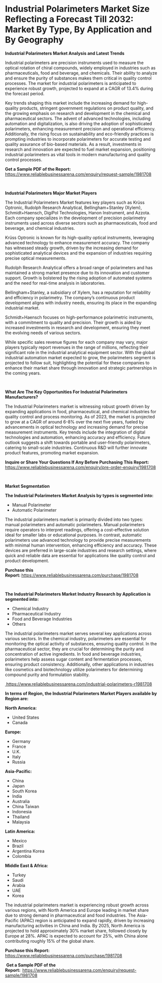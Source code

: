 <p><h1>Industrial Polarimeters Market Size Reflecting a Forecast Till 2032: Market By Type, By Application and By Geography</h1></p><p><strong>Industrial Polarimeters Market Analysis and Latest Trends</strong></p>
<p><p>Industrial polarimeters are precision instruments used to measure the optical rotation of chiral compounds, widely employed in industries such as pharmaceuticals, food and beverage, and chemicals. Their ability to analyze and ensure the purity of substances makes them critical in quality control processes. The market for industrial polarimeters is anticipated to experience robust growth, projected to expand at a CAGR of 13.4% during the forecast period.</p><p>Key trends shaping this market include the increasing demand for high-quality products, stringent government regulations on product quality, and the growing emphasis on research and development in the chemical and pharmaceutical sectors. The advent of advanced technologies, including automation and digitalization, is also driving the adoption of sophisticated polarimeters, enhancing measurement precision and operational efficiency. Additionally, the rising focus on sustainability and eco-friendly practices is prompting industries to incorporate polarimeters for accurate testing and quality assurance of bio-based materials. As a result, investments in research and innovation are expected to fuel market expansion, positioning industrial polarimeters as vital tools in modern manufacturing and quality control processes.</p></p>
<p><strong>Get a Sample PDF of the Report:&nbsp;</strong> <a href="https://www.reliablebusinessarena.com/enquiry/request-sample/1981708?utm_campaign=3261&utm_medium=2&utm_source=Github&utm_content=ia&utm_term=12042025&utm_id=industrial-polarimeters">https://www.reliablebusinessarena.com/enquiry/request-sample/1981708</a></p>
<p>&nbsp;</p>
<p><strong>Industrial Polarimeters Major Market Players</strong></p>
<p><p>The Industrial Polarimeters Market features key players such as Krüss Optronic, Rudolph Research Analytical, Bellingham+Stanley (Xylem), Schmidt+Haensch, DigiPol Technologies, Hanon Instrument, and Azzota. Each company specializes in the development of precision polarimetry instruments used across diverse sectors such as pharmaceuticals, food and beverage, and chemical industries.</p><p>Krüss Optronic is known for its high-quality optical instruments, leveraging advanced technology to enhance measurement accuracy. The company has witnessed steady growth, driven by the increasing demand for sophisticated analytical devices and the expansion of industries requiring precise optical measurements.</p><p>Rudolph Research Analytical offers a broad range of polarimeters and has maintained a strong market presence due to its innovation and customer support. Growth is bolstered by the rising adoption of automated systems and the need for real-time analysis in laboratories.</p><p>Bellingham+Stanley, a subsidiary of Xylem, has a reputation for reliability and efficiency in polarimetry. The company’s continuous product development aligns with industry needs, ensuring its place in the expanding industrial market.</p><p>Schmidt+Haensch focuses on high-performance polarimetric instruments, with a commitment to quality and precision. Their growth is aided by increased investments in research and development, ensuring they meet the evolving needs of various sectors.</p><p>While specific sales revenue figures for each company may vary, major players typically report revenues in the range of millions, reflecting their significant role in the industrial analytical equipment sector. With the global industrial automation market expected to grow, the polarimeters segment is projected to follow suit, highlighting the potential for these companies to enhance their market share through innovation and strategic partnerships in the coming years.</p></p>
<p>&nbsp;</p>
<p><strong>What Are The Key Opportunities For Industrial Polarimeters Manufacturers?</strong></p>
<p><p>The Industrial Polarimeters market is witnessing robust growth driven by expanding applications in food, pharmaceutical, and chemical industries for quality control and process monitoring. As of 2023, the market is projected to grow at a CAGR of around 6-8% over the next five years, fueled by advancements in optical technology and increasing demand for precise measurement instruments. Key trends include the integration of digital technologies and automation, enhancing accuracy and efficiency. Future outlook suggests a shift towards portable and user-friendly polarimeters, catering to small-scale industries. Continuous R&D will further innovate product features, promoting market expansion.</p></p>
<p><strong>Inquire or Share Your Questions If Any Before Purchasing This Report:</strong> <a href="https://www.reliablebusinessarena.com/enquiry/pre-order-enquiry/1981708?utm_campaign=3261&utm_medium=2&utm_source=Github&utm_content=ia&utm_term=12042025&utm_id=industrial-polarimeters">https://www.reliablebusinessarena.com/enquiry/pre-order-enquiry/1981708</a></p>
<p>&nbsp;</p>
<p><strong>Market Segmentation</strong></p>
<p><strong>The Industrial Polarimeters Market Analysis by types is segmented into:</strong></p>
<p><ul><li>Manual Polarimeter</li><li>Automatic Polarimeter</li></ul></p>
<p><p>The industrial polarimeters market is primarily divided into two types: manual polarimeters and automatic polarimeters. Manual polarimeters require operators to interpret readings, offering a cost-effective solution ideal for smaller labs or educational purposes. In contrast, automatic polarimeters use advanced technology to provide precise measurements with minimal human intervention, enhancing efficiency and accuracy. These devices are preferred in large-scale industries and research settings, where quick and reliable data are essential for applications like quality control and product development.</p></p>
<p><strong>Purchase this Report:&nbsp;</strong><a href="https://www.reliablebusinessarena.com/purchase/1981708?utm_campaign=3261&utm_medium=2&utm_source=Github&utm_content=ia&utm_term=12042025&utm_id=industrial-polarimeters">https://www.reliablebusinessarena.com/purchase/1981708</a></p>
<p>&nbsp;</p>
<p><strong>The Industrial Polarimeters Market Industry Research by Application is segmented into:</strong></p>
<p><ul><li>Chemical Industry</li><li>Pharmaceutical Industry</li><li>Food and Beverage Industries</li><li>Others</li></ul></p>
<p><p>The industrial polarimeters market serves several key applications across various sectors. In the chemical industry, polarimeters are essential for monitoring the optical activity of substances, ensuring quality control. In the pharmaceutical sector, they are crucial for determining the purity and concentration of active ingredients. In food and beverage industries, polarimeters help assess sugar content and fermentation processes, ensuring product consistency. Additionally, other applications in industries like cosmetics and biotechnology utilize polarimeters for determining compound purity and formulation stability.</p></p>
<p><a href="https://www.reliablebusinessarena.com/industrial-polarimeters-r1981708?utm_campaign=3261&utm_medium=2&utm_source=Github&utm_content=ia&utm_term=12042025&utm_id=industrial-polarimeters">&nbsp;https://www.reliablebusinessarena.com/industrial-polarimeters-r1981708</a></p>
<p><strong>In terms of Region, the Industrial Polarimeters Market Players available by Region are:</strong></p>
<p>
    <p> <strong> North America: </strong>
        <ul>
            <li>United States</li>
            <li>Canada</li>
        </ul>
        </p> 
    <p> <strong> Europe: </strong>
        <ul>
            <li>Germany</li>
            <li>France</li>
            <li>U.K.</li>
            <li>Italy</li>
            <li>Russia</li>
        </ul>
        </p> 
    <p> <strong> Asia-Pacific: </strong>
        <ul>
            <li>China</li>
            <li>Japan</li>
            <li>South Korea</li>
            <li>India</li>
            <li>Australia</li>
            <li>China Taiwan</li>
            <li>Indonesia</li>
            <li>Thailand</li>
            <li>Malaysia</li>
        </ul>
        </p> 
    <p> <strong> Latin America: </strong>
        <ul>
            <li>Mexico</li>
            <li>Brazil</li>
            <li>Argentina Korea</li>
            <li>Colombia</li>
        </ul>
        </p> 
    <p> <strong> Middle East & Africa: </strong>
        <ul>
            <li>Turkey</li>
            <li>Saudi</li>
            <li>Arabia</li>
            <li>UAE</li>
            <li>Korea</li>
        </ul>
    </p>
    </p>
<p><p>The industrial polarimeters market is experiencing robust growth across various regions, with North America and Europe leading in market share due to strong demand in pharmaceutical and food industries. The Asia-Pacific (APAC) region is anticipated to expand rapidly, driven by increasing manufacturing activities in China and India. By 2025, North America is projected to hold approximately 30% market share, followed closely by Europe at 28%. APAC is expected to account for 25%, with China alone contributing roughly 15% of the global share.</p></p>
<p><strong>Purchase this Report: </strong><a href="https://www.reliablebusinessarena.com/purchase/1981708?utm_campaign=3261&utm_medium=2&utm_source=Github&utm_content=ia&utm_term=12042025&utm_id=industrial-polarimeters">https://www.reliablebusinessarena.com/purchase/1981708</a></p>
<p>&nbsp;<strong>Get a Sample PDF of the Report:&nbsp;&nbsp;</strong><a href="https://www.reliablebusinessarena.com/enquiry/request-sample/1981708?utm_campaign=3261&utm_medium=2&utm_source=Github&utm_content=ia&utm_term=12042025&utm_id=industrial-polarimeters">https://www.reliablebusinessarena.com/enquiry/request-sample/1981708</a></p>
<p><strong></strong></p>
<p><p></p><p></p><p></p></p>